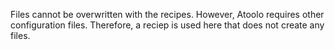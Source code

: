 Files cannot be overwritten with the recipes. However, Atoolo requires other configuration files. Therefore, a reciep is used here that does not create any files.
